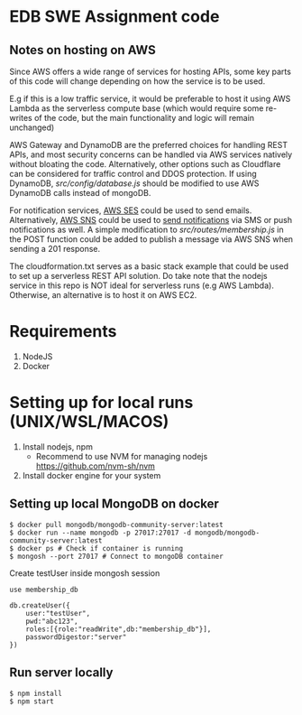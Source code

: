# EDB SWE Assignment code

## Notes on hosting on AWS

Since AWS offers a wide range of services for hosting APIs, some key parts of this code will change depending on how the service is to be used.

E.g if this is a low traffic service, it would be preferable to host it using AWS Lambda as the serverless compute base (which would require some re-writes of the code, but the main functionality and logic will remain unchanged)

AWS Gateway and DynamoDB are the preferred choices for handling REST APIs, and most security concerns can be handled via AWS services natively without bloating the code. Alternatively, other options such as Cloudflare can be considered for traffic control and DDOS protection. If using DynamoDB, _src/config/database.js_ should be modified to use AWS DynamoDB calls instead of mongoDB.

For notification services, [AWS SES](https://docs.aws.amazon.com/ses/latest/dg/Welcome.html) could be used to send emails. Alternatively, [AWS SNS](https://aws.amazon.com/sns/getting-started/) could be used to [send notifications](https://github.com/awsdocs/aws-doc-sdk-examples/tree/main/javascriptv3/example_code/sns#code-examples) via SMS or push notifications as well. A simple modification to _src/routes/membership.js_ in the POST function could be added to publish a message via AWS SNS when sending a 201 response.

The cloudformation.txt serves as a basic stack example that could be used to set up a serverless REST API solution. Do take note that the nodejs service in this repo is NOT ideal for serverless runs (e.g AWS Lambda). Otherwise, an alternative is to host it on AWS EC2.


# Requirements
1. NodeJS
2. Docker

# Setting up for local runs (UNIX/WSL/MACOS)
1. Install nodejs, npm
    - Recommend to use NVM for managing nodejs https://github.com/nvm-sh/nvm
2. Install docker engine for your system

## Setting up local MongoDB on docker
```
$ docker pull mongodb/mongodb-community-server:latest
$ docker run --name mongodb -p 27017:27017 -d mongodb/mongodb-community-server:latest
$ docker ps # Check if container is running
$ mongosh --port 27017 # Connect to mongoDB container
```

Create testUser inside mongosh session
```
use membership_db

db.createUser({
    user:"testUser",
    pwd:"abc123",
    roles:[{role:"readWrite",db:"membership_db"}],
    passwordDigestor:"server"
})
```

## Run server locally
```
$ npm install
$ npm start
```
